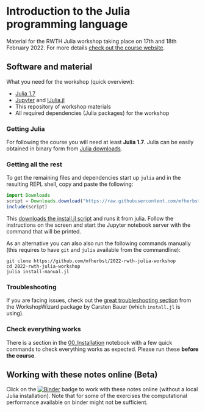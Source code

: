 # Introduction to the Julia programming language

Material for the RWTH Julia workshop taking place on 17th and 18th February 2022.
For more details [check out the course website](https://michael-herbst.com/teaching/2022-rwth-julia-workshop/).

## Software and material
What you need for the workshop (quick overview):

- [Julia 1.7](https://julialang.org/downloads/)
- [Jupyter](https://jupyter.org/) and [IJulia.jl](https://github.com/JuliaLang/IJulia.jl)
- This repository of workshop materials
- All required dependencies (Julia packages) for the workshop

### Getting Julia
For following the course you will need at least **Julia 1.7**.
Julia can be easily obtained in binary form from [Julia downloads](https://julialang.org/downloads/).

### Getting all the rest
To get the remaining files and dependencies
start up `julia` and in the resulting REPL shell,
copy and paste the following:

```julia
import Downloads
script = Downloads.download("https://raw.githubusercontent.com/mfherbst/2022-rwth-julia-workshop/master/install.jl")
include(script)
```
This [downloads the install.jl script](https://raw.githubusercontent.com/mfherbst/2022-rwth-julia-workshop/master/install.jl)
and runs it from julia.
Follow the instructions on the screen and start the Jupyter notebook server
with the command that will be printed.

As an alternative you can also also run the following commands manually
(this requires to have `git` and `julia` available from the commandline):
```
git clone https://github.com/mfherbst/2022-rwth-julia-workshop
cd 2022-rwth-julia-workshop
julia install-manual.jl
```

### Troubleshooting
If you are facing issues, check out
the [great troubleshooting section](https://carstenbauer.github.io/WorkshopWizard.jl/dev/troubleshooting/)
from the WorkshopWizard package by Carsten Bauer (which `install.jl` is using).

### Check everything works
There is a section in the [00_Installation](00_Installation.ipynb) notebook
with a few quick commands to check everything works as expected.
Please run these **before the course**.

## Working with these notes online (Beta)
Click on the [![Binder](https://mybinder.org/badge_logo.svg)](https://mybinder.org/v2/gh/mfherbst/2022-rwth-julia-workshop/master?labpath=00_Introduction.ipynb)
badge to work with these notes online (without a local Julia installation).
Note that for some of the exercises the computational performance available on
binder might not be sufficient.

